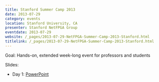 ```yaml
---
title: Stanford Summer Camp 2013
date: 2013-07-29
category: events
location: Stanford University, CA
presenter: Stanford NetFPGA Group
eventdate: 2013-07-29
website: /_pages/2013-07-29-NetFPGA-Summer-Camp-2013-Stanford.html
titlelink: /_pages/2013-07-29-NetFPGA-Summer-Camp-2013-Stanford.html
---
```


Goal: Hands-on, extended week-long event for professors and students

Slides:
- Day 1: [PowerPoint](https://docs.google.com/file/d/0B4EuVzA5UdPRN1dZY25OM253SVk)
